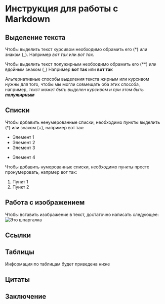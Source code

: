 # Инструкция для работы с Markdown

## Выделение текста

Чтобы выделить текст курсивом необходимо обрамить его (*) или знаком (_). Например *вот так* или _вот так_. 

Чтобы выделить текст полужирным необходимо обрамить его (**) или вдойным знаком (_) Например **вот так** или __вот так__

Альтернативные способы выделения текста жирным или курсивом нужны для того, чтобы мы могли совмещать оба этих способа, например, _текст может быть выделен курсивом и при этом быть **полужирным**_

## Списки
Чтобы добавить ненумерованные списки, необходимо пункты выделить (*) или знаком (+), например вот так:
* Элемент 1
* Элемент 2
* Элемент 3
+ Элемент 4

Чтобы добавить нумерованные списки, необходимо пункты просто пронумеровать, напрмер вот так:

1. Пункт 1
2. Пункт 2

## Работа с изображением

Чтобы вставить изображение в текст, достаточно написать следующее: ![Это шпаргалка](photo_2022-01-31_15-19-10.jpg)

## Ссылки

## Таблицы

Информация по таблицам будет приведена ниже

## Цитаты

## Заключение
